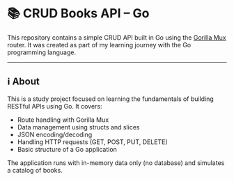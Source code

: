 # 📚 CRUD Books API – Go

This repository contains a simple CRUD API built in Go using the [Gorilla Mux](https://github.com/gorilla/mux) router. It was created as part of my learning journey with the Go programming language.

---

## ℹ️ About

This is a study project focused on learning the fundamentals of building RESTful APIs using Go. It covers:

- Route handling with Gorilla Mux
- Data management using structs and slices
- JSON encoding/decoding
- Handling HTTP requests (GET, POST, PUT, DELETE)
- Basic structure of a Go application

The application runs with in-memory data only (no database) and simulates a catalog of books.

